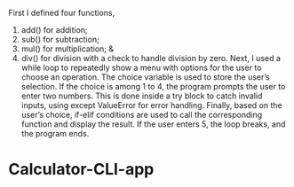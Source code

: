 First I defined four functions, 
1. add() for addition; 
2. sub() for subtraction; 
3. mul() for multiplication; &
4. div() for division with a check to handle division by zero.
Next, I used a while loop to repeatedly show a menu with options for the user to choose an operation.
The choice variable is used  to store the user’s selection.
If the choice is among 1 to 4, the program prompts the user to enter two numbers. This is done inside a try block to catch invalid inputs, using except ValueError for error handling.
Finally, based on the user’s choice, if-elif conditions are used to call the corresponding function and display the result.
If the user enters 5, the loop breaks, and the program ends.


# Calculator-CLI-app
